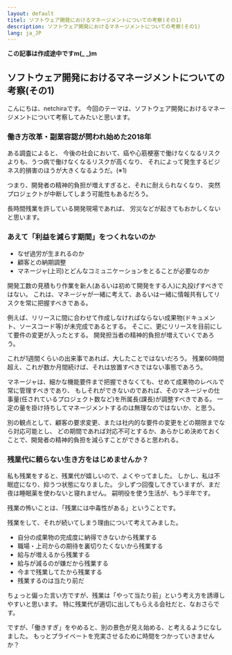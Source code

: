 ```yaml
---
layout: default
titel: ソフトウェア開発におけるマネージメントについての考察(その1)
description: ソフトウェア開発におけるマネージメントについての考察(その1)
lang: ja_JP
---
```

**この記事は作成途中ですm(_ _)m**

## ソフトウェア開発におけるマネージメントについての考察(その1)

こんにちは、netchiraです。
今回のテーマは、ソフトウェア開発におけるマネージメントについて考察してみたいと思います。

### 働き方改革・副業容認が問われ始めた2018年

ある調査によると、
今後の社会において、癌や心筋梗塞で働けなくなるリスクよりも、うつ病で働けなくなるリスクが高くなり、
それによって発生するビジネス的損害のほうが大きくなるようだ。(※1)

つまり、開発者の精神的負担が増えすぎると、それに耐えられなくなり、
突然プロジェクトが中断してしまう可能性もあるだろう。

長時間残業を許している開発現場であれば、
労災などが起きてもおかしくないと思います。


### あえて「利益を減らす期間」をつくれないのか
- なぜ過労が生まれるのか
- 顧客との納期調整
- マネージャ(上司)とどんなコミュニケーションをとることが必要なのか


開発工数の見積もり作業を新人(あるいは初めて開発をする人)に丸投げすべきではない。
これは、マネージャが一緒に考えて、あるいは一緒に情報共有してリスクを常に把握すべきである。

例えば、リリースに間に合わせて作成しなければならない成果物(ドキュメント、ソースコード等)が未完成であるとする。
そこに、更にリリースを目前にして要件の変更が入ったとする。
開発担当者の精神的負担が増えていくであろう。

これが1週間くらいの出来事であれば、大したことではないだろう。
残業60時間超え、これが数か月間続けば、それは放置すべきではない事態であろう。


マネージャは、細かな機能要件まで把握できなくても、せめて成果物のレベルで常に管理すべきであり、
もしそれができないのであれば、そのマネージャの仕事量(任されているプロジェクト数など)を所属長(課長)が調整すべきである。
一定の量を掛け持ちしてマネージメントするのは無理なのではないか、と思う。


別の観点として、顧客の要求変更、または社内的な要件の変更をどの期限までなら対応可能とし、
どの期間であれば対応不可とするか、あらかじめ決めておくことで、開発者の精神的負担を減らすことができると思われる。



### 残業代に頼らない生き方をはじめませんか？
私も残業をすると、残業代が嬉しいので、よくやってました。
しかし、私は不眠症になり、抑うつ状態になりました。
少しずつ回復してきていますが、まだ夜は睡眠薬を使わないと寝れません。
嗣明役を使う生活が、もう半年です。

残業の怖いことは、「残業には中毒性がある」ということです。

残業をして、それが続いてしまう理由について考えてみました。

- 自分の成果物の完成度に納得できないから残業する
- 職場・上司からの期待を裏切りたくないから残業する
- 給与が増えるから残業する
- 給与が減るのが嫌だから残業する
- 今まで残業してたから残業する
- 残業するのは当たり前だ

ちょっと偏った言い方ですが、残業は「やって当たり前」という考え方を誘導しやすいと思います。
特に残業代が適切に出してもらえる会社だと、なおさらです。

ですが、「働きすぎ」をやめると、別の景色が見え始める、と考えるようになしました。
もっとプライベートを充実させるために時間をつかっていきませんか？
